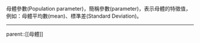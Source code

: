 母體參數(Population parameter)，簡稱參數(parameter)，表示母體的特徵值，例如：母體平均數(mean)、標準差(Standard Deviation)。
- - -
parent::[[母體]]